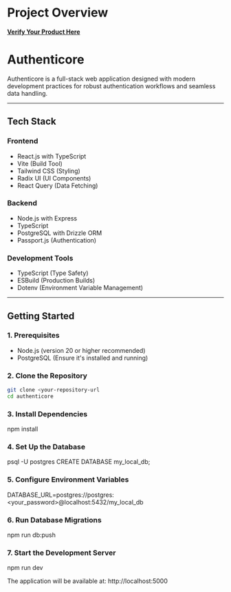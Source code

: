 # Project Overview 
**[Verify Your Product Here](https://authenticore.onrender.com/)**

# Authenticore

Authenticore is a full-stack web application designed with modern development practices for robust authentication workflows and seamless data handling.

---

## Tech Stack

### Frontend
- React.js with TypeScript
- Vite (Build Tool)
- Tailwind CSS (Styling)
- Radix UI (UI Components)
- React Query (Data Fetching)

### Backend
- Node.js with Express
- TypeScript
- PostgreSQL with Drizzle ORM
- Passport.js (Authentication)

### Development Tools
- TypeScript (Type Safety)
- ESBuild (Production Builds)
- Dotenv (Environment Variable Management)

---

## Getting Started

### 1. Prerequisites
- Node.js (version 20 or higher recommended)
- PostgreSQL (Ensure it's installed and running)

### 2. Clone the Repository
```bash
git clone <your-repository-url
cd authenticore
```

### 3. Install Dependencies
npm install


### 4. Set Up the Database
psql -U postgres
CREATE DATABASE my_local_db;

### 5. Configure Environment Variables
DATABASE_URL=postgres://postgres:<your_password>@localhost:5432/my_local_db

### 6. Run Database Migrations
npm run db:push


### 7. Start the Development Server
npm run dev

The application will be available at: http://localhost:5000



